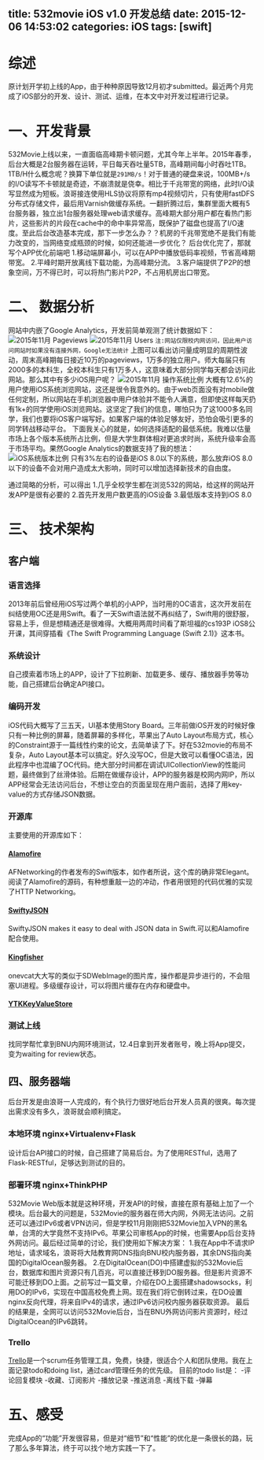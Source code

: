 title: 532movie iOS v1.0 开发总结
date: 2015-12-06 14:53:02
categories: iOS
tags: [swift]
---
# 综述
原计划开学初上线的App，由于种种原因导致12月初才submitted。最近两个月完成了iOS部分的开发、设计、测试、运维，在本文中对开发过程进行记录。
<!-- more -->

# 一、开发背景
532Movie上线以来，一直面临高峰期卡顿问题，尤其今年上半年。2015年春季，后台大概是2台服务器在运转，平日每天吞吐量5TB，高峰期间每小时吞吐1TB。1TB/H什么概念呢？换算下单位就是`291MB/s`！对于普通的硬盘来说，100MB+/s的I/O读写不卡顿就是奇迹，不崩溃就是侥幸。相比于千兆带宽的网络，此时I/O读写显然成为短板。浪哥接连使用HLS协议将原有mp4视频切片，只有使用fastDFS分布式存储文件，最后用Varnish做缓存系统。一翻折腾过后，集群里面大概有5台服务器，独立出1台服务器处理web请求缓存。高峰期大部分用户都在看热门影片，这些影片的片段在cache中的命中率异常高，既保护了磁盘也提高了I/O速度。至此后台改造基本完成，那下一步怎么办？？机房的千兆带宽绝不是我们有能力改变的，当网络变成瓶颈的时候，如何还能进一步优化？
后台优化完了，那就写个APP优化前端吧
1.移动端屏幕小，可以在APP中播放低码率视频，节省高峰期带宽。
2.平峰时期开放离线下载功能，为高峰期分流。
3.客户端提供了P2P的想象空间，万不得已时，可以将热门影片P2P，不占用机房出口带宽。


# 二、 数据分析
网站中内嵌了Google Analytics，开发前简单观测了统计数据如下：
![2015年11月 Pageviews](/images/532movie/v1/pageview201511.png)
![2015年11月 Users](/images/532movie/v1/users201511.png)
`注:网站仅限校内网访问，因此用户访问网站时如果没有连接外网，Google无法统计`
上图可以看出访问量成明显的周期性波动，周末高峰期每日接近10万的pageviews，1万多的独立用户。师大每届只有2000多的本科生，全校本科生只有1万多人，这意味着大部分同学每天都会访问此网站。那么其中有多少iOS用户呢？
![2015年11月 操作系统比例](/images/532movie/v1/operatingsystem201511.png)
大概有12.6%的用户使用iOS系统浏览网站，这还是很令我意外的。由于web页面没有对mobile做任何定制，所以网站在手机浏览器中用户体验并不能令人满意，但即使这样每天扔有1k+的同学使用iOS浏览网站。这坚定了我们的信息，哪怕只为了这1000多名同学，我们也要将iOS客户端写好。如果客户端的体验足够友好，恐怕会吸引更多的同学转战移动平台。
下面我关心的就是，如何选择适配的最低系统。我难以估量市场上各个版本系统所占比例，但是大学生群体相对更追求时尚，系统升级率会高于市场平均。果然Google Analytics的数据支持了我的想法：
![iOS系统版本比例](/images/532movie/v1/systemversion.png)
只有3%左右的设备是iOS 8.0以下的系统，那么放弃iOS 8.0以下的设备不会对用户造成太大影响，同时可以增加选择新技术的自由度。

通过简略的分析，可以得出
1.几乎全校学生都在浏览532的网站，给这样的网站开发APP是很有必要的
2.首先开发用户数更高的iOS设备
3.最低版本支持到iOS 8.0


# 三、 技术架构
## 客户端
### 语言选择
2013年前后曾经用iOS写过两个单机的小APP，当时用的OC语言，这次开发前在纠结使用OC还是用Swift。看了一天Swift语法就不再纠结了，Swift用的很舒服，容易上手，但是想精通还是很难得。大概用两周时间看了斯坦福的cs193P iOS8公开课，其间穿插看《The Swift Programming Language (Swift 2.1)》这本书。
### 系统设计
自己摸索着市场上的APP，设计了下拉刷新、加载更多、缓存、播放器手势等功能，自己搭建后台确定API接口。
### 编码开发
iOS代码大概写了三五天，UI基本使用Story Board。三年前做iOS开发的时候好像只有一种比例的屏幕，随着屏幕的多样化，苹果出了Auto Layout布局方式，核心的Constraint源于一篇线性约束的论文，去简单读了下。好在532movie的布局不复杂，Auto Layout基本可以搞定。好久没写OC，但是大致可以看懂OC语法，因此程序中也混编了OC代码。绝大部分时间都在调试UICollectionView的性能问题，最终做到了丝滑体验。后期在做缓存设计，APP的服务器是校网内网IP，所以APP经常会无法访问后台，不想让空白的页面呈现在用户面前，选择了用key-value的方式存储JSON数据。
### 开源库
主要使用的开源库如下：
#### [Alamofire](https://github.com/Alamofire/Alamofire)
AFNetworking的作者发布的Swift版本，如作者所说，这个库的确非常Elegant。阅读了Alamofire的源码，有种想重敲一边的冲动，作者用很短的代码优雅的实现了HTTP Networking。
#### [SwiftyJSON](https://github.com/SwiftyJSON/SwiftyJSON)
SwiftyJSON makes it easy to deal with JSON data in Swift.可以和Alamofire配合使用。
#### [Kingfisher](https://github.com/onevcat/Kingfisher)
onevcat大大写的类似于SDWebImage的图片库，操作都是异步进行的，不会阻塞UI进程。多级缓存设计，可以将图片缓存在内存和硬盘中。
#### [YTKKeyValueStore](https://github.com/yuantiku/YTKKeyValueStore)
### 测试上线
找同学帮忙拿到BNU内网环境测试，12.4日拿到开发者账号，晚上将App提交，变为waiting for review状态。

## 四、服务器端
后台开发是由浪哥一人完成的，有个执行力很好地后台开发人员真的很爽。每次提出需求没有多久，浪哥就会顺利搞定。
### 本地环境 nginx+Virtualenv+Flask
设计后台API接口的时候，自己搭建了简易后台。为了使用RESTful，选用了Flask-RESTful，足够达到测试的目的。

### 部署环境 nginx+ThinkPHP
532Movie Web版本就是这种环境，开发API的时候，直接在原有基础上加了一个模块。后台最大的问题是，532Movie的服务器在师大内网，外网无法访问。之前还可以通过IPv6或者VPN访问，但是学校11月刚刚把532Movie加入VPN的黑名单，台湾的大学竟然不支持IPv6。苹果公司审核App的时候，也需要App后台支持外网访问。最后经过简单的讨论，我们使用如下解决方案：
1.我在App中不请求IP地址，请求域名，浪哥将大陆教育网DNS指向BNU校内服务器，其余DNS指向美国的DigitalOcean服务器。
2.在DigitalOcean(DO)中搭建虚拟的532Movie后台，数据库和图片资源只有几百兆，可以直接迁移到DO服务器。但是影片资源不可能迁移到DO上面。之前写过一篇文章，介绍在DO上面搭建shadowsocks，利用DO的IPv6，实现在中国高校免费上网。现在我们将它倒转过来，在DO设置nginx反向代理，将来自IPv4的请求，通过IPv6访问校内服务器获取资源。
最后的结果是，全网可以访问532Movie后台，当在BNU外网访问影片资源时，经过DigitalOcean的IPv6跳转。

### Trello
[Trello](https://trello.com/)是一个scrum任务管理工具，免费，快捷，很适合个人和团队使用。我在上面记录todo和doing list，通过card管理任务的优先级。
目前的todo list是：
-评论回复模块
-收藏、订阅影片
-播放记录
-推送消息
-离线下载
-弹幕

# 五、感受
完成App的“功能”开发很容易，但是对“细节”和“性能”的优化是一条很长的路，玩了那么多年算法，终于可以找个地方实践一下了。





